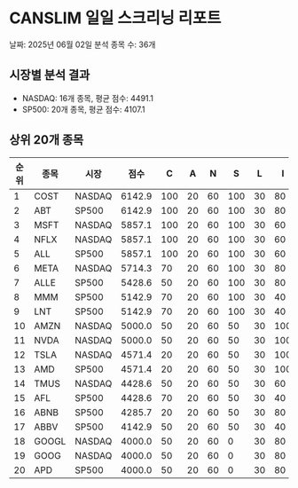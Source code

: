 # CANSLIM 일일 스크리닝 리포트
날짜: 2025년 06월 02일
분석 종목 수: 36개

## 시장별 분석 결과
- NASDAQ: 16개 종목, 평균 점수: 4491.1
- SP500: 20개 종목, 평균 점수: 4107.1

## 상위 20개 종목
| 순위 | 종목 | 시장 | 점수 | C | A | N | S | L | I | M |
|------|------|------|------|---|---|---|---|---|---|---|
| 1 | COST | NASDAQ | 6142.9 | 100 | 20 | 60 | 100 | 30 | 80 | 40 |
| 2 | ABT | SP500 | 6142.9 | 100 | 20 | 60 | 100 | 30 | 80 | 40 |
| 3 | MSFT | NASDAQ | 5857.1 | 100 | 20 | 60 | 100 | 30 | 60 | 40 |
| 4 | NFLX | NASDAQ | 5857.1 | 100 | 20 | 60 | 100 | 30 | 60 | 40 |
| 5 | ALL | SP500 | 5857.1 | 100 | 20 | 60 | 100 | 30 | 60 | 40 |
| 6 | META | NASDAQ | 5714.3 | 70 | 20 | 60 | 100 | 30 | 80 | 40 |
| 7 | ALLE | SP500 | 5428.6 | 50 | 20 | 60 | 100 | 30 | 80 | 40 |
| 8 | MMM | SP500 | 5142.9 | 70 | 20 | 60 | 100 | 30 | 40 | 40 |
| 9 | LNT | SP500 | 5142.9 | 70 | 20 | 60 | 100 | 30 | 40 | 40 |
| 10 | AMZN | NASDAQ | 5000.0 | 50 | 20 | 60 | 50 | 30 | 100 | 40 |
| 11 | NVDA | NASDAQ | 5000.0 | 50 | 20 | 60 | 50 | 30 | 100 | 40 |
| 12 | TSLA | NASDAQ | 4571.4 | 20 | 20 | 60 | 50 | 30 | 100 | 40 |
| 13 | AMD | SP500 | 4571.4 | 20 | 20 | 60 | 50 | 30 | 100 | 40 |
| 14 | TMUS | NASDAQ | 4428.6 | 50 | 20 | 60 | 50 | 30 | 60 | 40 |
| 15 | AFL | SP500 | 4428.6 | 70 | 20 | 60 | 50 | 30 | 40 | 40 |
| 16 | ABNB | SP500 | 4285.7 | 20 | 20 | 60 | 50 | 30 | 80 | 40 |
| 17 | ABBV | SP500 | 4142.9 | 50 | 20 | 60 | 50 | 30 | 40 | 40 |
| 18 | GOOGL | NASDAQ | 4000.0 | 50 | 20 | 60 | 0 | 30 | 80 | 40 |
| 19 | GOOG | NASDAQ | 4000.0 | 50 | 20 | 60 | 0 | 30 | 80 | 40 |
| 20 | APD | SP500 | 4000.0 | 50 | 20 | 60 | 0 | 30 | 80 | 40 |